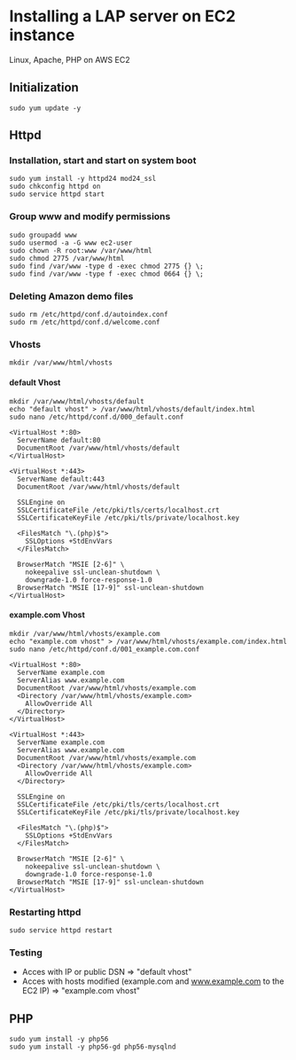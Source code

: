 # Installing a LAP server on EC2 instance
Linux, Apache, PHP on AWS EC2

## Initialization

```
sudo yum update -y
```

## Httpd

### Installation, start and start on system boot
```
sudo yum install -y httpd24 mod24_ssl
sudo chkconfig httpd on
sudo service httpd start
```

### Group www and modify permissions
```
sudo groupadd www
sudo usermod -a -G www ec2-user
sudo chown -R root:www /var/www/html
sudo chmod 2775 /var/www/html
sudo find /var/www -type d -exec chmod 2775 {} \;
sudo find /var/www -type f -exec chmod 0664 {} \;
```

### Deleting Amazon demo files
```
sudo rm /etc/httpd/conf.d/autoindex.conf
sudo rm /etc/httpd/conf.d/welcome.conf
```

### Vhosts
```
mkdir /var/www/html/vhosts
```

#### default Vhost
```
mkdir /var/www/html/vhosts/default
echo "default vhost" > /var/www/html/vhosts/default/index.html
sudo nano /etc/httpd/conf.d/000_default.conf
```

```
<VirtualHost *:80>
  ServerName default:80
  DocumentRoot /var/www/html/vhosts/default
</VirtualHost>

<VirtualHost *:443>
  ServerName default:443
  DocumentRoot /var/www/html/vhosts/default

  SSLEngine on
  SSLCertificateFile /etc/pki/tls/certs/localhost.crt
  SSLCertificateKeyFile /etc/pki/tls/private/localhost.key

  <FilesMatch "\.(php)$">
    SSLOptions +StdEnvVars
  </FilesMatch>

  BrowserMatch "MSIE [2-6]" \
    nokeepalive ssl-unclean-shutdown \
    downgrade-1.0 force-response-1.0
  BrowserMatch "MSIE [17-9]" ssl-unclean-shutdown
</VirtualHost>
```

#### example.com Vhost
```
mkdir /var/www/html/vhosts/example.com
echo "example.com vhost" > /var/www/html/vhosts/example.com/index.html
sudo nano /etc/httpd/conf.d/001_example.com.conf
```

```
<VirtualHost *:80>
  ServerName example.com
  ServerAlias www.example.com
  DocumentRoot /var/www/html/vhosts/example.com
  <Directory /var/www/html/vhosts/example.com>
    AllowOverride All
  </Directory>
</VirtualHost>

<VirtualHost *:443>
  ServerName example.com
  ServerAlias www.example.com
  DocumentRoot /var/www/html/vhosts/example.com
  <Directory /var/www/html/vhosts/example.com>
    AllowOverride All
  </Directory>

  SSLEngine on
  SSLCertificateFile /etc/pki/tls/certs/localhost.crt
  SSLCertificateKeyFile /etc/pki/tls/private/localhost.key

  <FilesMatch "\.(php)$">
    SSLOptions +StdEnvVars
  </FilesMatch>

  BrowserMatch "MSIE [2-6]" \
    nokeepalive ssl-unclean-shutdown \
    downgrade-1.0 force-response-1.0
  BrowserMatch "MSIE [17-9]" ssl-unclean-shutdown
</VirtualHost>
```

### Restarting httpd
```
sudo service httpd restart
```

### Testing
- Acces with IP or public DSN => "default vhost"
- Acces with hosts modified (example.com and www.example.com to the EC2 IP) => "example.com vhost"

## PHP
```
sudo yum install -y php56
sudo yum install -y php56-gd php56-mysqlnd
```
